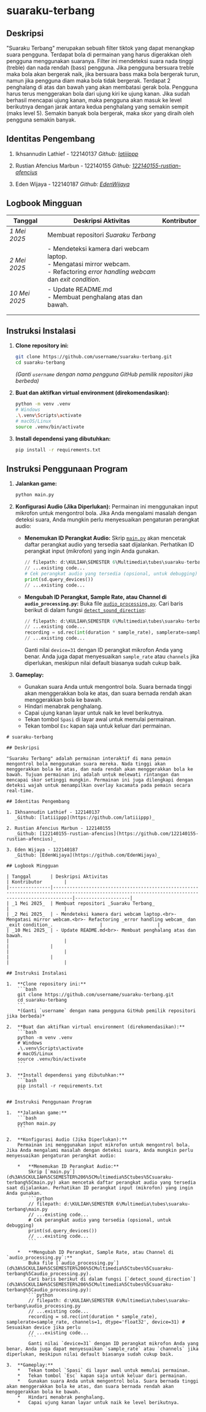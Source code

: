 # suaraku-terbang

## Deskripsi

"Suaraku Terbang" merupakan sebuah filter tiktok yang dapat menangkap suara pengguna. Terdapat bola di permainan yang harus digerakkan oleh pengguna menggunakan suaranya. Filter ini mendeteksi suara nada tinggi (treble) dan nada rendah (bass) pengguna. Jika pengguna bersuara treble maka bola akan bergerak naik, jika bersuara bass maka bola bergerak turun, namun jika pengguna diam maka bola tidak bergerak. Terdapat 2 penghalang di atas dan bawah yang akan membatasi gerak bola. Pengguna harus terus menggerakan bola dari ujung kiri ke ujung kanan. Jika sudah berhasil mencapai ujung kanan, maka pengguna akan masuk ke level berikutnya dengan jarak antara kedua penghalang yang semakin sempit (maks level 5). Semakin banyak bola bergerak, maka skor yang diraih oleh pengguna semakin banyak.

## Identitas Pengembang

1. Ikhsannudin Lathief - 122140137
   _Github: [latiiippp](https://github.com/latiiippp)_

2. Rustian Afencius Marbun - 122140155
   _Github: [122140155-rustian-afencius](https://github.com/122140155-rustian-afencius)_

3. Eden Wijaya - 122140187
   _Github: [EdenWijaya](https://github.com/EdenWijaya)_

## Logbook Mingguan

| Tanggal       | Deskripsi Aktivitas                                                                                                                  | Kontributor |
| ------------- | ------------------------------------------------------------------------------------------------------------------------------------ | ----------- |
| _1 Mei 2025_  | Membuat repositori _Suaraku Terbang_                                                                                                 |             |
| _2 Mei 2025_  | - Mendeteksi kamera dari webcam laptop.<br>- Mengatasi mirror webcam.<br>- Refactoring _error handling webcam_ dan _exit condition_. |             |
| _10 Mei 2025_ | - Update README.md<br>- Membuat penghalang atas dan bawah.                                                                           |             |
|               |                                                                                                                                      |             |
|               |                                                                                                                                      |             |

## Instruksi Instalasi

1.  **Clone repository ini:**

    ```bash
    git clone https://github.com/username/suaraku-terbang.git
    cd suaraku-terbang
    ```

    _(Ganti `username` dengan nama pengguna GitHub pemilik repositori jika berbeda)_

2.  **Buat dan aktifkan virtual environment (direkomendasikan):**

    ```bash
    python -m venv .venv
    # Windows
    .\.venv\Scripts\activate
    # macOS/Linux
    source .venv/bin/activate
    ```

3.  **Install dependensi yang dibutuhkan:**
    ```bash
    pip install -r requirements.txt
    ```

## Instruksi Penggunaan Program

1.  **Jalankan game:**

    ```bash
    python main.py
    ```

2.  **Konfigurasi Audio (Jika Diperlukan):**
    Permainan ini menggunakan input mikrofon untuk mengontrol bola. Jika Anda mengalami masalah dengan deteksi suara, Anda mungkin perlu menyesuaikan pengaturan perangkat audio:

    - **Menemukan ID Perangkat Audio:**
      Skrip [`main.py`](d%3A%5CKULIAH%5CSEMESTER%206%5CMultimedia%5Ctubes%5Csuaraku-terbang%5Cmain.py) akan mencetak daftar perangkat audio yang tersedia saat dijalankan. Perhatikan ID perangkat input (mikrofon) yang ingin Anda gunakan.

      ```python
      // filepath: d:\KULIAH\SEMESTER 6\Multimedia\tubes\suaraku-terbang\main.py
      // ...existing code...
      # Cek perangkat audio yang tersedia (opsional, untuk debugging)
      print(sd.query_devices())
      // ...existing code...
      ```

    - **Mengubah ID Perangkat, Sample Rate, atau Channel di `audio_processing.py`:**
      Buka file [`audio_processing.py`](d%3A%5CKULIAH%5CSEMESTER%206%5CMultimedia%5Ctubes%5Csuaraku-terbang%5Caudio_processing.py).
      Cari baris berikut di dalam fungsi [`detect_sound_direction`](d%3A%5CKULIAH%5CSEMESTER%206%5CMultimedia%5Ctubes%5Csuaraku-terbang%5Caudio_processing.py):
      ```python
      // filepath: d:\KULIAH\SEMESTER 6\Multimedia\tubes\suaraku-terbang\audio_processing.py
      // ...existing code...
      recording = sd.rec(int(duration * sample_rate), samplerate=sample_rate, channels=1, dtype='float32', device=31) # Sesuaikan device jika perlu
      // ...existing code...
      ```
      Ganti nilai `device=31` dengan ID perangkat mikrofon Anda yang benar. Anda juga dapat menyesuaikan `sample_rate` atau `channels` jika diperlukan, meskipun nilai default biasanya sudah cukup baik.

3.  **Gameplay:**
    - Gunakan suara Anda untuk mengontrol bola. Suara bernada tinggi akan menggerakkan bola ke atas, dan suara bernada rendah akan menggerakkan bola ke bawah.
    - Hindari menabrak penghalang.
    - Capai ujung kanan layar untuk naik ke level berikutnya.
    - Tekan tombol `Spasi` di layar awal untuk memulai permainan.
    - Tekan tombol `Esc` kapan saja untuk keluar dari permainan.

````// filepath: d:\KULIAH\SEMESTER 6\Multimedia\tubes\suaraku-terbang\README.md
# suaraku-terbang

## Deskripsi

"Suaraku Terbang" adalah permainan interaktif di mana pemain mengontrol bola menggunakan suara mereka. Nada tinggi akan menggerakkan bola ke atas, dan nada rendah akan menggerakkan bola ke bawah. Tujuan permainan ini adalah untuk melewati rintangan dan mencapai skor setinggi mungkin. Permainan ini juga dilengkapi dengan deteksi wajah untuk menampilkan overlay kacamata pada pemain secara real-time.

## Identitas Pengembang

1. Ikhsannudin Lathief - 122140137
   _Github: [latiiippp](https://github.com/latiiippp)_

2. Rustian Afencius Marbun - 122140155
   _Github: [122140155-rustian-afencius](https://github.com/122140155-rustian-afencius)_

3. Eden Wijaya - 122140187
   _Github: [EdenWijaya](https://github.com/EdenWijaya)_

## Logbook Mingguan

| Tanggal       | Deskripsi Aktivitas                                                                                                                               | Kontributor        |
|---------------|---------------------------------------------------------------------------------------------------------------------------------------------------|--------------------|
| _1 Mei 2025_  | Membuat repositori _Suaraku Terbang_                                                                                                              |                    |
| _2 Mei 2025_  | - Mendeteksi kamera dari webcam laptop.<br>- Mengatasi mirror webcam.<br>- Refactoring _error handling webcam_ dan _exit condition_.                 |                    |
| _10 Mei 2025_ | - Update README.md<br>- Membuat penghalang atas dan bawah.                                                                                        |                    |
|               |                                                                                                                                                   |                    |
|               |                                                                                                                                                   |                    |

## Instruksi Instalasi

1.  **Clone repository ini:**
    ```bash
    git clone https://github.com/username/suaraku-terbang.git
    cd suaraku-terbang
    ```
    *(Ganti `username` dengan nama pengguna GitHub pemilik repositori jika berbeda)*

2.  **Buat dan aktifkan virtual environment (direkomendasikan):**
    ```bash
    python -m venv .venv
    # Windows
    .\.venv\Scripts\activate
    # macOS/Linux
    source .venv/bin/activate
    ```

3.  **Install dependensi yang dibutuhkan:**
    ```bash
    pip install -r requirements.txt
    ```

## Instruksi Penggunaan Program

1.  **Jalankan game:**
    ```bash
    python main.py
    ```

2.  **Konfigurasi Audio (Jika Diperlukan):**
    Permainan ini menggunakan input mikrofon untuk mengontrol bola. Jika Anda mengalami masalah dengan deteksi suara, Anda mungkin perlu menyesuaikan pengaturan perangkat audio:

    *   **Menemukan ID Perangkat Audio:**
        Skrip [`main.py`](d%3A%5CKULIAH%5CSEMESTER%206%5CMultimedia%5Ctubes%5Csuaraku-terbang%5Cmain.py) akan mencetak daftar perangkat audio yang tersedia saat dijalankan. Perhatikan ID perangkat input (mikrofon) yang ingin Anda gunakan.
        ```python
        // filepath: d:\KULIAH\SEMESTER 6\Multimedia\tubes\suaraku-terbang\main.py
        // ...existing code...
        # Cek perangkat audio yang tersedia (opsional, untuk debugging)
        print(sd.query_devices())
        // ...existing code...
        ```

    *   **Mengubah ID Perangkat, Sample Rate, atau Channel di `audio_processing.py`:**
        Buka file [`audio_processing.py`](d%3A%5CKULIAH%5CSEMESTER%206%5CMultimedia%5Ctubes%5Csuaraku-terbang%5Caudio_processing.py).
        Cari baris berikut di dalam fungsi [`detect_sound_direction`](d%3A%5CKULIAH%5CSEMESTER%206%5CMultimedia%5Ctubes%5Csuaraku-terbang%5Caudio_processing.py):
        ```python
        // filepath: d:\KULIAH\SEMESTER 6\Multimedia\tubes\suaraku-terbang\audio_processing.py
        // ...existing code...
        recording = sd.rec(int(duration * sample_rate), samplerate=sample_rate, channels=1, dtype='float32', device=31) # Sesuaikan device jika perlu
        // ...existing code...
        ```
        Ganti nilai `device=31` dengan ID perangkat mikrofon Anda yang benar. Anda juga dapat menyesuaikan `sample_rate` atau `channels` jika diperlukan, meskipun nilai default biasanya sudah cukup baik.

3.  **Gameplay:**
    *   Tekan tombol `Spasi` di layar awal untuk memulai permainan.
    *   Tekan tombol `Esc` kapan saja untuk keluar dari permainan.
    *   Gunakan suara Anda untuk mengontrol bola. Suara bernada tinggi akan menggerakkan bola ke atas, dan suara bernada rendah akan menggerakkan bola ke bawah.
    *   Hindari menabrak penghalang.
    *   Capai ujung kanan layar untuk naik ke level berikutnya.
````
